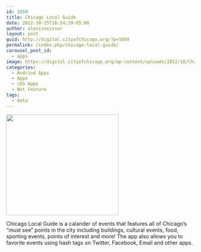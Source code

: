 ```yaml
---
id: 1859
title: Chicago Local Guide
date: 2012-10-25T16:24:29-05:00
author: alexisneisser
layout: post
guid: http://digital.cityofchicago.org/?p=1859
permalink: /index.php/chicago-local-guide/
carousel_post_id:
  - apps
image: https://digital.cityofchicago.org/wp-content/uploads/2012/10/Chilocalgude.jpg
categories:
  - Andriod Apps
  - Apps
  - iOS Apps
  - Not Feature
tags:
  - data
---
```

<a href="https://play.google.com/store/apps/details?id=com.chicagoandroid.chicagolocal&hl=en" target="_blank"><img loading="lazy" class="alignnone  wp-image-1860" title="Chilocalgude" src="http://digital.cityofchicago.org/wp-content/uploads/2012/10/Chilocalgude-300x270.jpg" alt="" width="300" height="270" srcset="https://digital.cityofchicago.org/wp-content/uploads/2012/10/Chilocalgude-300x270.jpg 300w, https://digital.cityofchicago.org/wp-content/uploads/2012/10/Chilocalgude.jpg 373w" sizes="(max-width: 300px) 100vw, 300px" /></a>

Chicago Local Guide is a calander of events that features all of Chicago&#8217;s &#8220;must see&#8221; points in the city including buildings, cultural events, food, sporting events, points of interest and more! The app also allows you to favorite events using hash tags on Twitter, Facebook, Email and other apps.